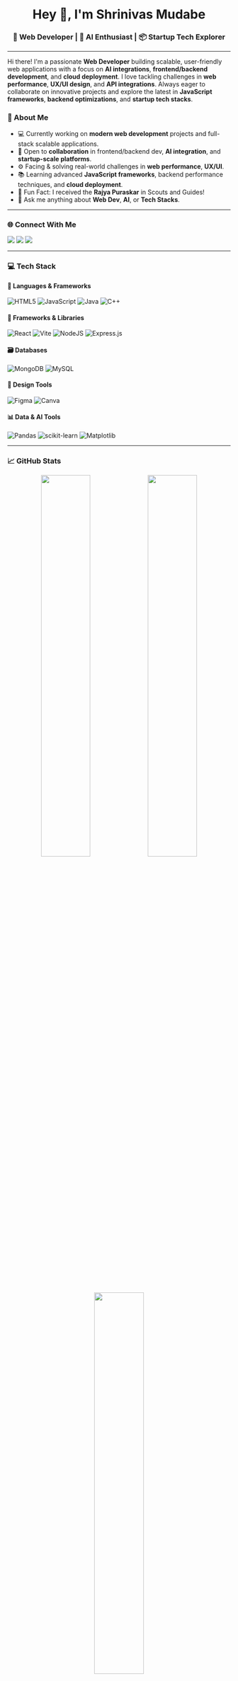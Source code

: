 <h1 align="center">Hey 👋, I'm Shrinivas Mudabe</h1>
<h3 align="center">🚀 Web Developer | 🤖 AI Enthusiast | 📦 Startup Tech Explorer</h3>

---
Hi there! I'm a passionate **Web Developer** building scalable, user-friendly web applications with a focus on **AI integrations**, **frontend/backend development**, and **cloud deployment**. I love tackling challenges in **web performance**, **UX/UI design**, and **API integrations**. Always eager to collaborate on innovative projects and explore the latest in **JavaScript frameworks**, **backend optimizations**, and **startup tech stacks**. 


### 💫 About Me
- 💻 Currently working on **modern web development** projects and full-stack scalable applications.
- 🤝 Open to **collaboration** in frontend/backend dev, **AI integration**, and **startup-scale platforms**.
- ⚙️ Facing & solving real-world challenges in **web performance**, **UX/UI**.
- 📚 Learning advanced **JavaScript frameworks**, backend performance techniques, and **cloud deployment**.
- 🏅 Fun Fact: I received the **Rajya Puraskar** in Scouts and Guides!
- 💬 Ask me anything about **Web Dev**, **AI**, or **Tech Stacks**.

---

### 🌐 Connect With Me
<p align="left">
  <a href="https://discord.com/users/1264495279009435700" target="_blank"><img src="https://img.shields.io/badge/Discord-%237289DA.svg?style=for-the-badge&logo=discord&logoColor=white"/></a>
  <a href="https://www.linkedin.com/in/shrinivas-mudabe/" target="_blank"><img src="https://img.shields.io/badge/LinkedIn-%230077B5.svg?style=for-the-badge&logo=linkedin&logoColor=white"/></a>
  <a href="mailto:mudabeshrinivas@gmail.com"><img src="https://img.shields.io/badge/Email-D14836?style=for-the-badge&logo=gmail&logoColor=white"/></a>
</p>

---

### 💻 Tech Stack

#### 🚀 Languages & Frameworks
![HTML5](https://img.shields.io/badge/html5-%23E34F26.svg?style=flat&logo=html5&logoColor=white)
![JavaScript](https://img.shields.io/badge/javascript-%23323330.svg?style=flat&logo=javascript&logoColor=%23F7DF1E)
![Java](https://img.shields.io/badge/java-%23ED8B00.svg?style=flat&logo=openjdk&logoColor=white)
![C++](https://img.shields.io/badge/c++-%2300599C.svg?style=flat&logo=c%2B%2B&logoColor=white)

#### 🧠 Frameworks & Libraries
![React](https://img.shields.io/badge/react-%2320232a.svg?style=flat&logo=react&logoColor=%2361DAFB)
![Vite](https://img.shields.io/badge/vite-%23646CFF.svg?style=flat&logo=vite&logoColor=white)
![NodeJS](https://img.shields.io/badge/node.js-6DA55F?style=flat&logo=node.js&logoColor=white)
![Express.js](https://img.shields.io/badge/express.js-%23404d59.svg?style=flat&logo=express&logoColor=%2361DAFB)

#### 🗃️ Databases
![MongoDB](https://img.shields.io/badge/MongoDB-%234ea94b.svg?style=flat&logo=mongodb&logoColor=white)
![MySQL](https://img.shields.io/badge/mysql-4479A1.svg?style=flat&logo=mysql&logoColor=white)

#### 🎨 Design Tools
![Figma](https://img.shields.io/badge/figma-%23F24E1E.svg?style=flat&logo=figma&logoColor=white)
![Canva](https://img.shields.io/badge/Canva-%2300C4CC.svg?style=flat&logo=Canva&logoColor=white)

#### 📊 Data & AI Tools
![Pandas](https://img.shields.io/badge/pandas-%23150458.svg?style=flat&logo=pandas&logoColor=white)
![scikit-learn](https://img.shields.io/badge/scikit--learn-%23F7931E.svg?style=flat&logo=scikit-learn&logoColor=white)
![Matplotlib](https://img.shields.io/badge/Matplotlib-%23ffffff.svg?style=flat&logo=Matplotlib&logoColor=black)

-----

### 📈 GitHub Stats
<p align="center">
  <img src="https://github-readme-stats.vercel.app/api?username=Shriii19&theme=tokyonight&show_icons=true&hide_border=false" width="47%" />
  <img src="https://nirzak-streak-stats.vercel.app/?user=Shriii19&theme=tokyonight&hide_border=false" width="47%"  />
</p>
<p align="center">
  <img src="https://github-readme-stats.vercel.app/api/top-langs/?username=Shriii19&theme=tokyonight&layout=compact&hide_border=false" width="47%" />
</p>

---

### ✍️ Dev Quote
> ![](https://quotes-github-readme.vercel.app/api?type=horizontal&theme=radical)

---
<!-- Proudly created with love by Shrinivas -->
